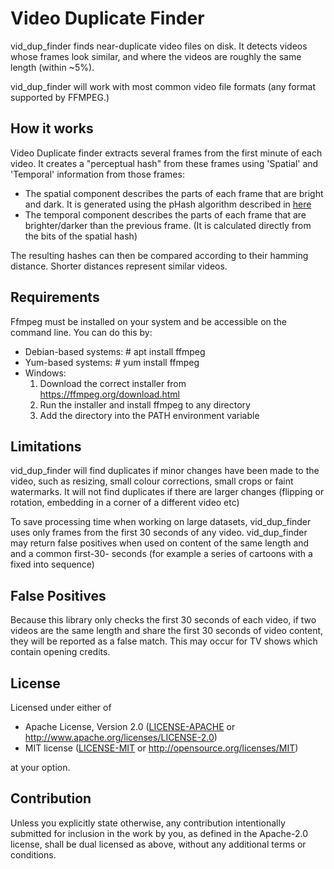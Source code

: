 # Video Duplicate Finder
vid_dup_finder finds near-duplicate video files on disk. It detects videos whose
  frames look similar, and where the videos are roughly the same length (within
  ~5%). 

  vid_dup_finder will work with most common video file formats (any format 
  supported by FFMPEG.)
 
## How it works
Video Duplicate finder extracts several frames from the first minute of each video. It creates a "perceptual hash" from these frames using 'Spatial' and 'Temporal' information from those frames:
* The spatial component describes the parts of each frame that are bright and dark. It is generated using the pHash algorithm described in [here](http://hackerfactor.com/blog/index.php%3F/archives/432-Looks-Like-It.html)
* The temporal component describes the parts of each frame that are brighter/darker than the previous frame. (It is calculated directly from the bits of the spatial hash)

The resulting hashes can then be compared according to their hamming distance. Shorter distances represent similar videos.

## Requirements
Ffmpeg must be installed on your system and be accessible on the command line. You can do this by:
* Debian-based systems: # apt install ffmpeg
* Yum-based systems:    # yum install ffmpeg
* Windows:
    1) Download the correct installer from <https://ffmpeg.org/download.html>
    2) Run the installer and install ffmpeg to any directory
    3) Add the directory into the PATH environment variable

## Limitations
vid_dup_finder will find duplicates if minor changes have been made to the 
video, such as resizing, small colour corrections, small crops or faint 
watermarks. It will not find duplicates if there are larger changes (flipping or
rotation, embedding in a corner of a different video etc)

To save processing time when working on large datasets, vid_dup_finder uses only
frames from the first 30 seconds of any video. vid_dup_finder may return false
positives when used on content of the same length and and a common first-30-
seconds (for example a series of cartoons with a fixed into sequence)

## False Positives
Because this library only checks the first 30 seconds of each video, if two videos are the same
length and share the first 30 seconds of video content, they will be reported as a false match. This
may occur for TV shows which contain opening credits.

## License

Licensed under either of

 * Apache License, Version 2.0
   ([LICENSE-APACHE](LICENSE-APACHE) or http://www.apache.org/licenses/LICENSE-2.0)
 * MIT license
   ([LICENSE-MIT](LICENSE-MIT) or http://opensource.org/licenses/MIT)

at your option.

## Contribution

Unless you explicitly state otherwise, any contribution intentionally submitted
for inclusion in the work by you, as defined in the Apache-2.0 license, shall be
dual licensed as above, without any additional terms or conditions.

